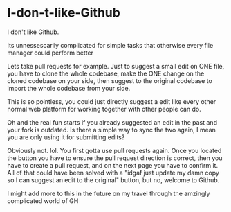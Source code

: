 # I-don-t-like-Github
I don't like Github.

Its unnessescarily complicated for simple tasks that otherwise every file manager could perform better


Lets take pull requests for example. Just to suggest a small edit on ONE file, you have to clone the whole codebase,
make the ONE change on the cloned codebase on your side, then suggest to the original codebase to import the whole codebase
from your side.

This is so pointless, you could just directly suggest a edit like every other normal web platform for working 
together with other people can do.


Oh and the real fun starts if you already suggested an edit in the past and your fork is outdated. Is there a simple way
to sync the two again, I mean you are only using it for submitting edits?

Obviously not. lol.
You first gotta use pull requests again. Once you located the button you have to ensure the pull request direction is 
correct, then you have to create a pull request, and on the next page you have to confirm it.
All of that could have been solved with a "idgaf just update my damn copy so I can suggest an edit to the original" button,
but no, welcome to Github.

I might add more to this in the future on my travel through the amzingly complicated world of GH
